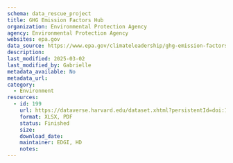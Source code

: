 ```yaml
---
schema: data_rescue_project 
title: GHG Emission Factors Hub
organization: Environmental Protection Agency
agency: Environmental Protection Agency
websites: epa.gov
data_source: https://www.epa.gov/climateleadership/ghg-emission-factors-hub
description: 
last_modified: 2025-03-02
last_modified_by: Gabrielle
metadata_available: No
metadata_url: 
category:
  - Environment
resources:
  - id: 199
    url: https://dataverse.harvard.edu/dataset.xhtml?persistentId=doi:10.7910/DVN/GCUA0N
    format: XLSX, PDF
    status: Finished
    size: 
    download_date: 
    maintainer: EDGI, HD
    notes: 
---
```

